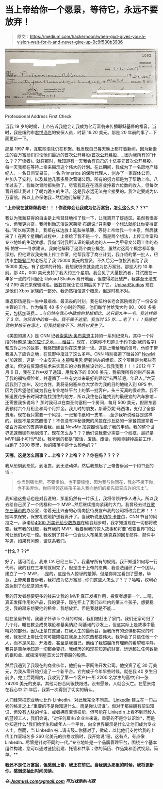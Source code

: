 # 当上帝给你一个愿景，等待它，永远不要放弃！

> 原文：<https://medium.com/hackernoon/when-god-gives-you-a-vision-wait-for-it-and-never-give-up-9c9f530b3936>

![](img/16e916ed70fd6a57437c27bb36fceef7.png)

Professional Address First Check

当我 19 岁的时候，上帝告诉我他会让我成为亿万富翁来传播耶稣基督的福音。当时，我是纽约市[君悦酒店](https://newyork.grand.hyatt.com/en/hotel/home.html)的安保人员，时薪 16.20 美元。那是 20 年前的事了…下面更新一下。

那是 1997 年，互联网泡沫仍在积聚。我发现自己每天晚上都盯着新闻，因为新诞生的百万富翁们讨论他们最近的首次公开募股([首次公开募股](https://en.wikipedia.org/wiki/Initial_public_offering)……因为我所有的“什么？？?"读者)。就在那时，我知道有一天我会有自己的十亿美元首次公开募股。每一天我都在等待上帝来揭示这个伟大的计划。在此期间，我成为了一名房地产经纪人，一名日间交易员，一名 Primerica 的保险代理人，创办了一家媒体公司，并加入了安利，以及其他几家多层次营销公司。所有的努力都是为了帮助上帝。八年过去了，我每次冒险都失败了。尽管我现在在酒店业挣着六位数的收入，但每次晋升都让我过上了朝九晚五的生活，这是我永远无法完全接受的。我注定要成为亿万富翁，所以上帝保佑我…然后他们解雇了我。

**“上帝现在就帮帮我吧！！！你说你会让我成为亿万富翁，怎么这么久？？?"**

我认为我新获得的自由是上帝轻轻地推了我一下，让我离开了舒适区。虽然我很害怕，但我更兴奋。我听到励志演说家莱斯·布朗说:“只需要一个想法就能让你变得富有。”所以每天晚上，我都在床边放上笔和拍纸簿，等待上帝给我一个主意。然后就来了！在两个星期的过程中，上帝给了我不是一个，而是两个想法，上传工作室和专业地址的生动梦想。我向当时我所认识的最成功的人——为甲骨文公司工作的杰姆·帕甘——寻求建议。我向他解释了这两个商业概念，虽然对这两个概念都印象深刻，但他建议我先搞上传工作室。他帮我写了商业计划，我介绍的第一批人，纽约市[中城餐厅](http://www.midtownrestaurant.info/)的老板给了我 25000 美元的投资，不久后另一位投资者给了我 15000 美元。有了这样的开始，我想我很快就会成为亿万富翁。那是大约 10 年前。那 40，000 美元支持了我大约三个星期。我会见了大量投资者，并试图在一年多一点的时间里让 Upload Studios 离开地面，但变得如此破产，我甚至无法支付 7.99 美元来保留域名。[微软](https://www.microsoft.com/en-us/)在我让它过期后买下了它， [UploadStudios](http://www.xbox.com/en-US/entertainment/xbox-one/live-apps/upload-studio) 现在是他们 Xbox 家族的一部分。我仍然相信这个概念，但是时机不对。

重返职场是我一生中最艰难、最沮丧的时刻。我在纽约长老会医院找到了一份安全主管的工作。作为每周 40 多个小时的回报，他们每年付给我大约 90，000 多美元，包括加班费……*与仍然在我心中肆虐的梦想相比，这只是九牛一毛。我这样做了 3 年，讨厌其中的每一刻。我不属于这里。我当时 35 岁……老了！！！我感觉我的梦想正在溜走，但我就是放不下…然后它发生了。*

《美国的黑人》是 CNN 记者[索莱达·奥布莱恩](https://twitter.com/soledadobrien?ref_src=twsrc%5Egoogle%7Ctwcamp%5Eserp%7Ctwgr%5Eauthor)主持的一系列纪录片。其中一个片段的标题是[“新的应许之地——硅谷”](http://money.cnn.com/technology/newme_incubator/)。现在，如果你不知道关于约书亚(我的名字)和应许之地的故事，我强烈建议你在这里读一读。这是上帝给我的信号，他终于带我进入了应许之地，在荒野中度过了这么多年。CNN 特别报道了硅谷的“ [NewM](http://www.newme.in/) e”加速器，这是一个由[安吉拉·本顿](https://twitter.com/ABenton?ref_src=twsrc%5Egoogle%7Ctwcamp%5Eserp%7Ctwgr%5Eauthor)和[韦恩·萨顿](https://twitter.com/waynesutton?ref_src=twsrc%5Egoogle%7Ctwcamp%5Eserp%7Ctwgr%5Eauthor)创办的组织。这个项目是为那些有想法，但没有资源或技术来实现它的少数民族设计的…我我我我！！！2012 年 7 月 6 日，我在工作中发了通知，用我名下的 6000 美元，我把我所有的财产装进了我的福特探险者，并遵循了一些有史以来最好的建议“去西部吧，年轻人。”六天后我到了加州，没地方住。我将圣何塞州立大学作为我的目的地输入到 GPS 中，因为我希望他们成为我在专业地址平台上的第一批客户。头三天真的很难熬。我不知道要花多长时间才能找到住的地方，所以我住在我能找到的最便宜的汽车旅馆...还需要我多说吗？
那时我可以在南圣何塞租一个房间，每月 500 美元，但房东要我预付六个月租金和两个月押金。我儿时的朋友，斯蒂芬妮·马西埃，支付了全部费用。现在我只需要一个风投、一张餐巾纸和一支笔……至少我听说硅谷是这样的。我是不是突然醒悟了！不仅没有神秘慷慨的风投在沙丘路的一家餐馆里拿着一张百万美元的支票等着我，而且 NewMe 加速器也拒绝了我的申请。我的整个世界迅速而猛烈地崩溃了。现在怎么办？？？他们说我至少需要一个线框，最好是 MVP(最小可行产品)。我听到的都是“废话，废话，废话，你刚刚辞掉高薪工作，白跑了 3000 英里，你的降落伞是什么颜色的？”

**天哪，这是怎么回事？…上帝？？上帝？？？你在吗？？？？**

我从恐惧到恐慌，到沮丧，到无法动弹。然后我想起了上帝告诉另一个约书亚的话…

> 你当刚强壮胆，不要惧怕，也不要惊惶，因为我与你同在，我必不撇下你，也不丢弃你。你将带领这些孩子进入我向他们的祖先起誓应许的乐土”。

我知道这些话也是对我说的，那里仍然有一片乐土，我将带领许多人进入。所以我去给自己买了一个线框和一个 MVP…然后继续撞向紧闭的大门。我曾经去过[谷歌在三藩市的](https://twitter.com/google)办公室，带着无比兴奋的心情向接待员宣布我的公司将改变世界！！！她叫来保安，保安礼貌地护送我离开了。当我听说[米切尔·卡普尔](https://twitter.com/mkapor?ref_src=twsrc%5Egoogle%7Ctwcamp%5Eserp%7Ctwgr%5Eauthor)，CNN 节目的风投之一，承诺给[4000 万美元给少数族裔](https://www.usatoday.com/story/tech/2015/08/04/mitch-kapor-freada-kapor-klein-tech-diversity-40-million-investment-pledge-white-house-demo-day/31069481/)在硅谷起步时，我才知道现在一切都将改变。我有我的线框，我有我的 MVP，我要用我的惊人故事和将要“改变世界”的公司让他们大吃一惊。我收到了其中一位合伙人布莱恩·迪克森的回复邮件，邮件中写道，如果有问题，请联系我们。

**“什么？？?"**

好了，适可而止，我来 CA 已经三年了，我遵守所有的规则。我不知道如何写一行代码，我的钱在三年前就用完了，但是由于上帝的恩典，我设法组织了一个团队，建立了一个 MVP，…是的，这是令人惊讶的蹩脚，但是你肯定看到了愿景，毕竟，上帝亲自告诉我，我将成为亿万富翁…你们这些人怎么了？？？哈哈，权利心态达到了创纪录的水平。

我的开发者想要更多的钱来让我的 MVP 真正发挥作用，投资者想要一个……嗯，真正发挥作用的产品，我的妻子，现在怀上了我们四年内的第三个孩子，想要稳定，我的房东想要他的租金，我想放弃。但是我就是不能…

就在圣诞节前，我妻子怀孕 5 个月的时候，我们被赶出了家门。我们无家可归了几个月，睡在教会成员埃伦和基奥纳尼·阿基诺的沙发上，但这实际上是故事中最精彩的部分。因为正是在这里，在我人生的最低谷，当我所有的恐惧都实现的时候，我发现上帝比任何可能降临在我身上的东西都要伟大。我学会了只信任他一个人，而不是风投、开发者，甚至是我自己。他给了我超越所有理解的希望和平静，我只是简单地知道一切都会变好。我经历的和现在知道的财富，远远超过任何数量的银和金…或摇滚明星首次公开募股的股票。

然后我遇到了我现在的商业伙伴，他拥有一家网络开发公司。他投资了近 30 万美元，为我从零开始打造了一个新平台。它完成于今年早些时候，就在我 40 岁生日前夕。完工后两周内，我收到了第一个客户(一所 2200 名学生的高中)和一张 24200 美元的支票。其他两份合同很快跟进。没有愿景，人就会灭亡。在愿景烙在我心中 21 年后，我第一次得到了切实的确认。

人们经常把职业地址比作 LinkedIn，对此我完全不同意。 [LinkedIn](https://hackernoon.com/tagged/linkedin) 建立在一句古老的格言之上:“重要的不是你知道什么，而是你认识谁”。但对于那些拥有前沿知识，但没有[人脉](https://hackernoon.com/tagged/network)的学生，或者拥有宝贵技能，但可能在 LinkedIn 上看不到同龄人的蓝领工人，我们会说，“对任何雇主/企业主来说，重要的不是你认识谁*，而是你知道什么*我们给学生和成年人一个平台，向全世界展示是什么让他们成为专业人士。然而，当 LinkedIn 被…请击鼓…你猜对了，微软，以比他们支付给我的上传工作室域名多 260 亿美元的价格收购时，我开始说“嗯，这有点，有点像 LinkedIn…尽管是针对不同的一代。”专业地址是一个品牌管理平台，围绕三个基本组件构建，您可以通过链接创建、托管和共享；你的简历、作品集和面试视频。简单。**

**我还不是亿万富翁，但感谢上帝，我正在前进。当我到达那里的时候，我将更新你。感谢您抽出时间阅读。**

*****在 Jsamuel.com@gmail.com 可以找到约书亚*****